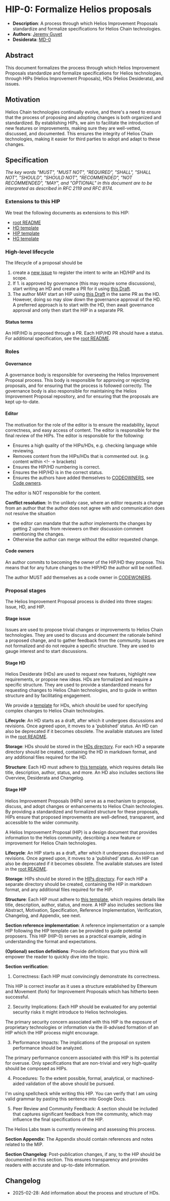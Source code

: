 # HIP-0: Formalize Helios proposals

- **Description**: A process through which Helios Improvement Proposals standardize and formalize specifications for Helios Chain technologies.
- **Authors**: [Jeremy Guyet](mailto:jguyet@helioschainlabs.org)
- **Desiderata**: [MD-0](../../HD/hd-0)

## Abstract

This document formalizes the process through which Helios Improvement Proposals standardize and formalize specifications for Helios technologies, through HIPs (Helios Improvement Proposals), HDs (Helios Desiderata), and issues.

## Motivation

Helios Chain technologies continually evolve, and there's a need to ensure that the process of proposing and adopting changes is both organized and standardized. By establishing HIPs, we aim to facilitate the introduction of new features or improvements, making sure they are well-vetted, discussed, and documented. This ensures the integrity of Helios Chain technologies, making it easier for third parties to adopt and adapt to these changes.

## Specification

_The key words "MUST", "MUST NOT", "REQUIRED", "SHALL", "SHALL NOT", "SHOULD", "SHOULD NOT", "RECOMMENDED", "NOT RECOMMENDED", "MAY", and "OPTIONAL" in this document are to be interpreted as described in RFC 2119 and RFC 8174._

### Extensions to this HIP

We treat the following documents as extensions to this HIP:

- [root README](../../README.md)
- [HD template](../../hd-template.md)
- [HIP template](../../hip-template.md)
- [HG template](../../hg-template.md)

### High-level lifecycle

The lifecycle of a proposal should be

1. create a [new issue](https://github.com/helios-network/HIP/issues) to register the intent to write an HD/HIP and its scope.
2. If 1. is approved by governance (this may require some discussions), start writing an HD and create a PR for it using [this Draft](../../hd-template.md).
3. The author MAY start an HIP using [this Draft](../../hip-template.md) in the same PR as the HD. However, doing so may slow down the governance approval of the HD. A preferred approach is to start with the HD, then await governance approval and only then start the HIP in a separate PR.

#### Status terms

An HIP/HD is proposed through a PR. Each HIP/HD PR should have a status. For additional specification, see the [root README](../../README.md#status-terms).

### Roles

#### Governance

A governance body is responsible for overseeing the Helios Improvement Proposal process. This body is responsible for approving or rejecting proposals, and for ensuring that the process is followed correctly. The governance body is also responsible for maintaining the Helios Improvement Proposal repository, and for ensuring that the proposals are kept up-to-date.

#### Editor

The motivation for the role of the editor is to ensure the readability, layout correctness, and easy access of content. The editor is responsible for the final review of the HIPs. The editor is responsible for the following:

- Ensures a high quality of the HIPs/HDs, e.g. checking language while reviewing.
- Removes content from the HIPs/HDs that is commented out. (e.g. content within <!- -> brackets)
- Ensures the HIP/HD numbering is correct.
- Ensures the HIP/HD is in the correct status.
- Ensures the authors have added themselves to [CODEOWNERS](./.github/CODEOWNERS), see [Code owners](#code-owners).

The editor is NOT responsible for the content.

**Conflict resolution**: In the unlikely case, where an editor requests a change from an author that the author does not agree with and communication does not resolve the situation

- the editor can mandate that the author implements the changes by getting 2 upvotes from reviewers on their discussion comment mentioning the changes.
- Otherwise the author can merge without the editor requested change.

#### Code owners

An author commits to becoming the owner of the HIP/HD they propose. This means that for any future changes to the HIP/HD the author will be notified.

The author MUST add themselves as a code owner in [CODEWONERS](.github/CODEOWNERS).

### Proposal stages

The Helios Improvement Proposal process is divided into three stages: Issue, HD, and HIP.

#### Stage issue

Issues are used to propose trivial changes or improvements to Helios Chain technologies. They are used to discuss and document the rationale behind a proposed change, and to gather feedback from the community. Issues are not formalized and do not require a specific structure. They are used to gauge interest and to start discussions.

#### Stage HD

Helios Desiderate (HDs) are used to request new features, highlight new requirements, or propose new ideas. HDs are formalized and require a specific structure. They are used to provide a standardized means for requesting changes to Helios Chain technologies, and to guide in written structure and by facilitating engagement.

We provide a [template](../../md-template.md) for HDs, which should be used for specifying complex changes to Helios Chain technologies.

**Lifecycle**: An HD starts as a draft, after which it undergoes discussions and revisions. Once agreed upon, it moves to a 'published' status. An HD can also be deprecated if it becomes obsolete. The available statuses are listed in the [root README](../../README.md).

**Storage**: HDs should be stored in the [HDs directory](../../HD/). For each HD a separate directory should be created, containing the HD in markdown format, and any additional files required for the HD.

**Structure**: Each HD must adhere to [this template](../../md-template.md), which requires details like title, description, author, status, and more. An HD also includes sections like Overview, Desiderata and Changelog.

#### Stage HIP

Helios Improvement Proposals (HIPs) serve as a mechanism to propose, discuss, and adopt changes or enhancements to Helios Chain technologies. By providing a standardized and formalized structure for these proposals, HIPs ensure that proposed improvements are well-defined, transparent, and accessible to the wider community.

A Helios Improvement Proposal (HIP) is a design document that provides information to the Helios community, describing a new feature or improvement for Helios Chain technologies.

**Lifecycle**: An HIP starts as a draft, after which it undergoes discussions and revisions. Once agreed upon, it moves to a 'published' status. An HIP can also be deprecated if it becomes obsolete. The available statuses are listed in the [root README](../../README.md).

**Storage**: HIPs should be stored in the [HIPs directory](../). For each HIP a separate directory should be created, containing the HIP in markdown format, and any additional files required for the HIP.
  
**Structure**: Each HIP must adhere to [this template](../../hip-template.md), which requires details like title, description, author, status, and more. A HIP also includes sections like Abstract, Motivation, Specification, Reference Implementation, Verification, Changelog, and Appendix, see next.

**Section reference implementation**: A reference implementation or a sample HIP following the HIP template can be provided to guide potential proposers. This HIP (HIP-0) serves as a practical example, aiding in understanding the format and expectations.
  
**(Optional) section definitions**: Provide definitions that you think will empower the reader to quickly dive into the topic.

**Section verification**:

1. Correctness: Each HIP must convincingly demonstrate its correctness.

This HIP is correct insofar as it uses a structure established by Ethereum and Movement (fork) for Improvement Proposals which has hitherto been successful.

2. Security Implications: Each HIP should be evaluated for any potential security risks it might introduce to Helios technologies.

The primary security concern associated with this HIP is the exposure of proprietary technologies or information via the ill-advised formation of an HIP which the HIP process might encourage.

3. Performance Impacts: The implications of the proposal on system performance should be analyzed.

The primary performance concern associated with this HIP is its potential for overuse. Only specifications that are non-trivial and very high-quality should be composed as HIPs.

4. Procedures: To the extent possible, formal, analytical, or machined-aided validation of the above should be pursued.

I'm using spellcheck while writing this HIP. You can verify that I am using valid grammar by pasting this sentence into Google Docs.

5. Peer Review and Community Feedback: A section should be included that captures significant feedback from the community, which may influence the final specifications of the HIP.

The Helios Labs team is currently reviewing and assessing this process.

**Section Appendix**: The Appendix should contain references and notes related to the MIP.

**Section Changelog**: Post-publication changes, if any, to the HIP should be documented in this section. This ensures transparency and provides readers with accurate and up-to-date information.

## Changelog

- 2025-02-28: Add information about the process and structure of HDs.
